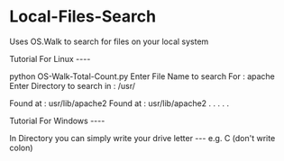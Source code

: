 # Local-Files-Search
Uses OS.Walk to search for files on your local system

Tutorial For Linux ----

python OS-Walk-Total-Count.py 
Enter File Name to search For : apache
Enter Directory to search in : /usr/

Found at : usr/lib/apache2
Found at : usr/lib/apache2
.
.
.
.
.

Tutorial For Windows ---- 

In Directory you can simply write your drive letter --- e.g. C (don't write colon)


